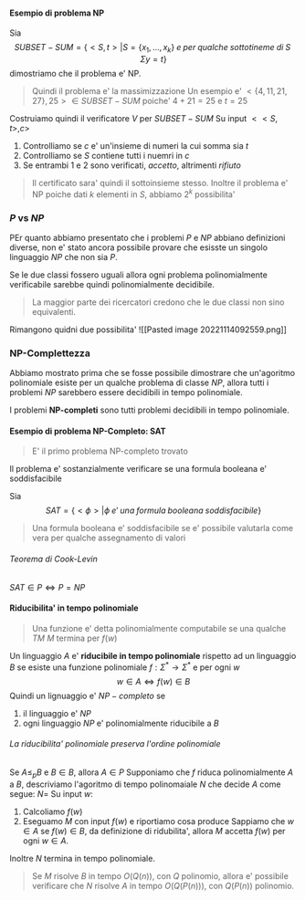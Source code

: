 #### Esempio di problema NP
Sia 
$$SUBSET-SUM=\{<S,t>|S=\{x_1,\dots,x_k\}\;e\;per\;qualche \;sottotineme\;di\;S\;\Sigma y=t\}$$
dimostriamo che il problema e' NP.

> Quindi il problema e' la massimizzazione 
> Un esempio e' $<\{4,11,21,27\},25>\in SUBSET-SUM$ poiche' $4+21=25$ e $t=25$

Costruiamo quindi il verificatore $V$ per $SUBSET-SUM$
Su input $<<S,t>,c>$
1. Controlliamo se $c$ e' un'insieme di numeri la cui somma sia $t$
2. Controlliamo se $S$ contiene tutti i nuemri in $c$
3. Se entrambi $1$ e $2$ sono verificati, $accetto$, altrimenti $rifiuto$
> Il certificato sara' quindi il sottoinsieme stesso.
> Inoltre il problema e' NP poiche dati $k$ elementi in $S$, abbiamo $2^k$ possibilita'

### $P$ vs $NP$
PEr quanto abbiamo presentato che i problemi $P$ e $NP$ abbiano definizioni diverse, non e' stato ancora possibile provare che esisste un singolo linguaggio $NP$ che non sia $P$.

Se le due classi fossero uguali allora ogni problema polinomialmente verificabile sarebbe quindi polinomialmente decidibile.

> La maggior parte dei ricercatori credono che le due classi non sino equivalenti.

Rimangono quidni due possibilita'
![[Pasted image 20221114092559.png]]

### NP-Complettezza
Abbiamo mostrato prima che se fosse possibile dimostrare che un'agoritmo polinomiale esiste per un qualche problema di classe $NP$, allora tutti i problemi $NP$ sarebbero essere decidibili in tempo polinomiale.

I problemi **NP-completi** sono tutti problemi decidibili in tempo polinomiale.

#### Esempio di problema NP-Completo: SAT
> E' il primo problema NP-completo trovato

Il problema e' sostanzialmente verificare se una formula booleana e' soddisfacibile

Sia
$$SAT=\{<\phi>|\phi\;e'\;una\;formula\;booleana\;soddisfacibile\}$$

> Una formula booleana e' soddisfacibile se e' possibile valutarla come vera per qualche assegnamento di valori

###### Teorema di Cook-Levin
$SAT\in P \iff P=NP$

#### Riducibilita' in tempo polinomiale
> Una funzione e' detta polinomialmente computabile se una qualche *TM* $M$ termina per $f(w)$ 

Un linguaggio $A$ e' **riducibile in tempo polinomiale** rispetto ad un linguaggio $B$ se esiste una funzione polinomiale $f:\Sigma^*\to\Sigma^*$ e per ogni $w$
$$w\in A \iff f(w)\in B$$
Quindi un lignuaggio e' $NP-completo$ se 
1. il linguaggio e' $NP$
2. ogni linguaggio $NP$ e' polinomialmente riducibile a $B$
###### La riducibilita' polinomiale preserva l'ordine polinomiale
Se $A\le_p B$ e $B\in B$, allora $A\in P$
Supponiamo che $f$ riduca polinomialmente $A$ a $B$, descriviamo l'agoritmo  di tempo polinomaiale $N$ che decide $A$ come segue:
$N =$ Su input $w$:
1. Calcoliamo $f(w)$
2. Eseguamo $M$ con input $f(w)$ e riportiamo cosa produce
Sappiamo che $w\in A$ se $f(w)\in B$, da definizione di ridubilita', allora $M$ accetta $f(w)$ per ogni $w\in A$.

Inoltre $N$ termina in tempo polinomiale.

> Se $M$ risolve $B$ in tempo $O(Q(n))$, con $Q$ polinomio, allora e' possibile verificare che $N$ risolve $A$ in tempo $O(Q(P(n)))$, con $Q(P(n))$ polinomio.